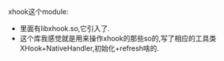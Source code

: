 xhook这个module:

- 里面有libxhook.so,它引入了. 
- 这个库我感觉就是用来操作xhook的那些so的,写了相应的工具类XHook+NativeHandler,初始化+refresh啥的.
